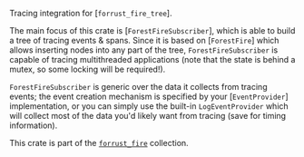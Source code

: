 <!-- this is copied from the crate-level docs -->

Tracing integration for [`forrust_fire_tree`].

The main focus of this crate is [`ForestFireSubscriber`], which is able to build a tree of tracing
events & spans. Since it is based on [`ForestFire`] which allows inserting nodes into any part
of the tree, `ForestFireSubscriber` is capable of tracing multithreaded applications (note that
the state is behind a mutex, so some locking will be required!).

`ForestFireSubscriber` is generic over the data it collects from tracing events; the event
creation mechanism is specified by your [`EventProvider`] implementation, or you can simply
use the built-in `LogEventProvider` which will collect most of the data you'd likely want
from tracing (save for timing information).

This crate is part of the [`forrust_fire`](https://github.com/purple-ic/forrust_fire) collection.